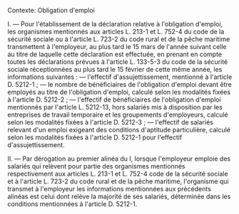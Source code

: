 Contexte: Obligation d'emploi

I. — Pour l'établissement de la déclaration relative à l'obligation d'emploi, les organismes mentionnés aux articles L. 213-1 et L. 752-4 du code de la sécurité sociale ou à l'article L. 723-2 du code rural et de la pêche maritime transmettent à l'employeur, au plus tard le 15 mars de l'année suivant celle au titre de laquelle cette déclaration est effectuée, en prenant en compte toutes les déclarations prévues à l'article L. 133-5-3 du code de la sécurité sociale réceptionnées au plus tard le 15 février de cette même année, les informations suivantes : — l'effectif d'assujettissement, mentionné à l'article D. 5212-1 ; — le nombre de bénéficiaires de l'obligation d'emploi devant être employés au titre de l'obligation d'emploi, calculé selon les modalités fixées à l'article D. 5212-2 ; — l'effectif de bénéficiaires de l'obligation d'emploi mentionnés par l'article L. 5212-13, hors salariés mis à disposition par les entreprises de travail temporaire et les groupements d'employeurs, calculé selon les modalités fixées à l'article D. 5212-3 ; — l'effectif de salariés relevant d'un emploi exigeant des conditions d'aptitude particulière, calculé selon les modalités fixées à l'article D. 5212-1 pour l'effectif d'assujettissement.

II. — Par dérogation au premier alinéa du I, lorsque l'employeur emploie des salariés qui relèvent pour partie des organismes mentionnés respectivement aux articles L. 213-1 et L. 752-4 code de la sécurité sociale et à l'article L. 723-2 du code rural et de la pêche maritime, l'organisme qui transmet à l'employeur les informations mentionnées aux précédents alinéas est celui dont relève la majorité de ses salariés, déterminée dans les conditions mentionnées à l'article D. 5212-1.